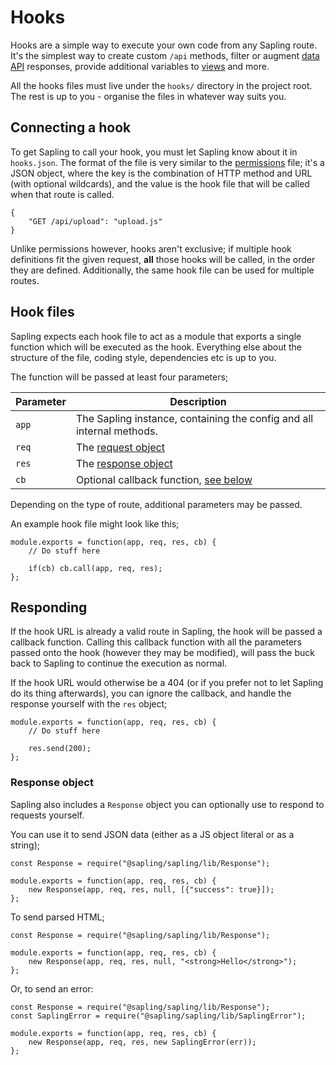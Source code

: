 # Hooks

Hooks are a simple way to execute your own code from any Sapling route.  It's the simplest way to create custom `/api` methods, filter or augment [data API](/data) responses, provide additional variables to [views](/views) and more.

All the hooks files must live under the `hooks/` directory in the project root.  The rest is up to you - organise the files in whatever way suits you.


## Connecting a hook

To get Sapling to call your hook, you must let Sapling know about it in `hooks.json`.  The format of the file is very similar to the [permissions](/permissions#defining-permissions) file; it's a JSON object, where the key is the combination of HTTP method and URL (with optional wildcards), and the value is the hook file that will be called when that route is called.

    {
        "GET /api/upload": "upload.js" 
    }

Unlike permissions however, hooks aren't exclusive; if multiple hook definitions fit the given request, **all** those hooks will be called, in the order they are defined.  Additionally, the same hook file can be used for multiple routes.


## Hook files

Sapling expects each hook file to act as a module that exports a single function which will be executed as the hook.  Everything else about the structure of the file, coding style, dependencies etc is up to you.

The function will be passed at least four parameters;

| Parameter  | Description                                                            |
|------------|------------------------------------------------------------------------|
| `app`      | The Sapling instance, containing the config and all internal methods.  |
| `req`      | The [request object](https://expressjs.com/en/api.html#req)            |
| `res`      | The [response object](https://expressjs.com/en/api.html#res)           |
| `cb`       | Optional callback function, [see below](#responding)                   |

Depending on the type of route, additional parameters may be passed.

An example hook file might look like this;

    module.exports = function(app, req, res, cb) {
        // Do stuff here

        if(cb) cb.call(app, req, res);
    };


## Responding

If the hook URL is already a valid route in Sapling, the hook will be passed a callback function.  Calling this callback function with all the parameters passed onto the hook (however they may be modified), will pass the buck back to Sapling to continue the execution as normal.

If the hook URL would otherwise be a 404 (or if you prefer not to let Sapling do its thing afterwards), you can ignore the callback, and handle the response yourself with the `res` object;

    module.exports = function(app, req, res, cb) {
        // Do stuff here

        res.send(200);
    };

### Response object

Sapling also includes a `Response` object you can optionally use to respond to requests yourself.

You can use it to send JSON data (either as a JS object literal or as a string);

    const Response = require("@sapling/sapling/lib/Response");

    module.exports = function(app, req, res, cb) {
        new Response(app, req, res, null, [{"success": true}]);
    };

To send parsed HTML;

    const Response = require("@sapling/sapling/lib/Response");

    module.exports = function(app, req, res, cb) {
        new Response(app, req, res, null, "<strong>Hello</strong>");
    };

Or, to send an error:

    const Response = require("@sapling/sapling/lib/Response");
    const SaplingError = require("@sapling/sapling/lib/SaplingError");

    module.exports = function(app, req, res, cb) {
        new Response(app, req, res, new SaplingError(err));
    };
